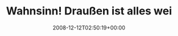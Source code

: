---
retweeted: false
source: <a href="http://twitter.com" rel="nofollow">Twitter Web Client</a>
entities:
  hashtags:
  - text: schnee
    indices:
    - '34'
    - '41'
  - text: sandmann
    indices:
    - '42'
    - '51'
  - text: gutenacht
    indices:
    - '52'
    - '62'
  symbols: []
  user_mentions: []
  urls: []
display_text_range:
- '0'
- '62'
favorite_count: '0'
id_str: '1052619657'
truncated: false
retweet_count: '0'
id: '1052619657'
created_at: Fri Dec 12 02:50:19 +0000 2008
favorited: false
full_text: 'Wahnsinn! Draußen ist alles weiß! #schnee #sandmann #gutenacht'
lang: de
tags:
- schnee
- sandmann
- gutenacht
- pesos:twitter
date: '2008-12-12T02:50:19+00:00'
src: https://twitter.com/bascht/status/1052619657
original_url: https://twitter.com/bascht/status/1052619657
type: twitter_tweet
text: 'Wahnsinn! Draußen ist alles weiß! #schnee #sandmann #gutenacht'
title: Wahnsinn! Draußen ist alles wei

---